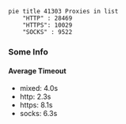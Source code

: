 
```mermaid
pie title 41303 Proxies in list
    "HTTP" : 28469
    "HTTPS": 10029
    "SOCKS" : 9522
```

### Some Info
#### Average Timeout

- mixed: 4.0s
- http: 2.3s
- https: 8.1s
- socks: 6.3s